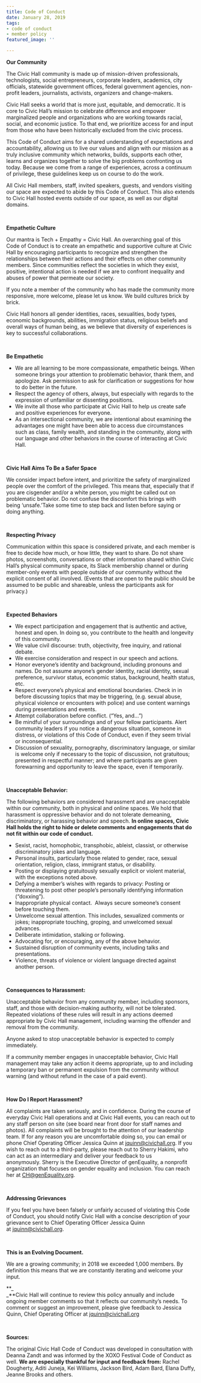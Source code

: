 ```yaml
---
title: Code of Conduct
date: January 28, 2019
tags:
- code of conduct
- member policy
featured_image: ''

---
```

**Our Community**

The Civic Hall community is made up of mission-driven professionals, technologists, social entrepreneurs, corporate leaders, academics, city officials, statewide government offices, federal government agencies, non-profit leaders, journalists, activists, organizers and change-makers.

Civic Hall seeks a world that is more just, equitable, and democratic. It is core to Civic Hall’s mission to celebrate difference and empower marginalized people and organizations who are working towards racial, social, and economic justice. To that end, we prioritize access for and input from those who have been historically excluded from the civic process.

This Code of Conduct aims for a shared understanding of expectations and accountability, allowing us to live our values and align with our mission as a truly inclusive community which networks, builds, supports each other, learns and organizes together to solve the big problems confronting us today. Because we come from a range of experiences, across a continuum of privilege, these guidelines keep us on course to do the work.

All Civic Hall members, staff, invited speakers, guests, and vendors visiting our space are expected to abide by this Code of Conduct. This also extends to Civic Hall hosted events outside of our space, as well as our digital domains.

 

**Empathetic Culture**

Our mantra is Tech + Empathy = Civic Hall. An overarching goal of this Code of Conduct is to create an empathetic and supportive culture at Civic Hall by encouraging participants to recognize and strengthen the relationships between their actions and their effects on other community members. Since communities reflect the societies in which they exist, positive, intentional action is needed if we are to confront inequality and abuses of power that permeate our society.

If you note a member of the community who has made the community more responsive, more welcome, please let us know. We build cultures brick by brick.  

Civic Hall honors all gender identities, races, sexualities, body types, economic backgrounds, abilities, immigration status, religious beliefs and overall ways of human being, as we believe that diversity of experiences is key to successful collaborations.

 

**Be Empathetic**

* We are all learning to be more compassionate, empathetic beings. When someone brings your attention to problematic behavior, thank them, and apologize. Ask permission to ask for clarification or suggestions for how to do better in the future.
* Respect the agency of others, always, but especially with regards to the expression of unfamiliar or dissenting positions.
* We invite all those who participate at Civic Hall to help us create safe and positive experiences for everyone.
* As an intersectional community, we are intentional about examining the advantages one might have been able to access due circumstances such as class, family wealth, and standing in the community, along with our language and other behaviors in the course of interacting at Civic Hall.  

 

**Civic Hall Aims To Be a Safer Space**

We consider impact before intent, and prioritize the safety of marginalized people over the comfort of the privileged. This means that, especially that if you are cisgender and/or a white person, you might be called out on problematic behavior. Do not confuse the discomfort this brings with being ‘unsafe.’Take some time to step back and listen before saying or doing anything.

 

**Respecting Privacy**

Communication within this space is considered private, and each member is free to decide how much, or how little, they want to share. Do not share photos, screenshots, conversations or other information shared within Civic Hall’s physical community space, its Slack membership channel or during member-only events with people outside of our community without the explicit consent of all involved. (Events that are open to the public should be assumed to be public and shareable, unless the participants ask for privacy.)

 

**Expected Behaviors**

* We expect participation and engagement that is authentic and active, honest and open. In doing so, you contribute to the health and longevity of this community.
* We value civil discourse: truth, objectivity, free inquiry, and rational debate.
* We exercise consideration and respect in our speech and actions.
* Honor everyone’s identity and background, including pronouns and names. Do not assume anyone’s gender identity, racial identity, sexual preference, survivor status, economic status, background, health status, etc.
* Respect everyone’s physical and emotional boundaries. Check in in before discussing topics that may be triggering, (e.g. sexual abuse, physical violence or encounters with police) and use content warnings during presentations and events.  
* Attempt collaboration before conflict. (“Yes, and…”)
* Be mindful of your surroundings and of your fellow participants. Alert community leaders if you notice a dangerous situation, someone in distress, or violations of this Code of Conduct, even if they seem trivial or inconsequential.
* Discussion of sexuality, pornography, discriminatory language, or similar is welcome only if necessary to the topic of discussion, not gratuitous; presented in respectful manner; and where participants are given forewarning and opportunity to leave the space, even if temporarily.

 

**Unacceptable Behavior:**

The following behaviors are considered harassment and are unacceptable within our community, both in physical and online spaces. We hold that harassment is oppressive behavior and do not tolerate demeaning, discriminatory, or harassing behavior and speech. **In online spaces, Civic Hall holds the right to hide or delete comments and engagements that do not fit within our code of conduct.**

* Sexist, racist, homophobic, transphobic, ableist, classist, or otherwise discriminatory jokes and language.
* Personal insults, particularly those related to gender, race, sexual orientation, religion, class, immigrant status, or disability.
* Posting or displaying gratuitously sexually explicit or violent material, with the exceptions noted above.
* Defying a member’s wishes with regards to privacy: Posting or threatening to post other people’s personally identifying information (“doxxing”).
* Inappropriate physical contact.  Always secure someone’s consent before touching them.
* Unwelcome sexual attention. This includes, sexualized comments or jokes; inappropriate touching, groping, and unwelcomed sexual advances.
* Deliberate intimidation, stalking or following.
* Advocating for, or encouraging, any of the above behavior.
* Sustained disruption of community events, including talks and presentations.
* Violence, threats of violence or violent language directed against another person.

 

**Consequences to Harassment:**

Unacceptable behavior from any community member, including sponsors, staff, and those with decision-making authority, will not be tolerated. Repeated violations of these rules will result in any actions deemed appropriate by Civic Hall management, including warning the offender and removal from the community.

Anyone asked to stop unacceptable behavior is expected to comply immediately.

If a community member engages in unacceptable behavior, Civic Hall management may take any action it deems appropriate, up to and including a temporary ban or permanent expulsion from the community without warning (and without refund in the case of a paid event).

 

**How Do I Report Harassment?**

All complaints are taken seriously, and in confidence. During the course of everyday Civic Hall operations and at Civic Hall events, you can reach out to any staff person on site (see board near front door for staff names and photos). All complaints will be brought to the attention of our leadership team. If for any reason you are uncomfortable doing so, you can email or phone Chief Operating Officer Jessica Quinn at [jquinn@civichall.org](mailto:jquinn@civichall.org). If you wish to reach out to a third-party, please reach out to Sherry Hakimi, who can act as an intermediary and deliver your feedback to us anonymously. Sherry is the Executive Director of genEquality, a nonprofit organization that focuses on gender equality and inclusion. You can reach her at [CH@genEquality.org](mailto:CH@genEquality.org).

 

**Addressing Grievances**

If you feel you have been falsely or unfairly accused of violating this Code of Conduct, you should notify Civic Hall with a concise description of your grievance sent to Chief Operating Officer Jessica Quinn at [jquinn@civichall.org](mailto:jquinn@civichall.org).

 

**This is an Evolving Document.**

We are a growing community; in 2018 we exceeded 1,000 members. By definition this means that we are constantly iterating and welcome your input.  

**_  
_**Civic Hall will continue to review this policy annually and include ongoing member comments so that it reflects our community’s needs. To comment or suggest an improvement, please give feedback to Jessica Quinn, Chief Operating Officer at jquinn@civichall.org

 

**Sources:**

The original Civic Hall Code of Conduct was developed in consultation with Deanna Zandt and was informed by the XOXO Festival Code of Conduct as well. **We are especially thankful for input and feedback from:** Rachel Dougherty, Aditi Juneja, Kei Williams, Jackson Bird, Adam Bard, Elana Duffy, Jeanne Brooks and others.